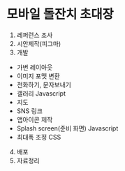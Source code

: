 # 모바일 돌잔치 초대장
  1. 레퍼런스 조사
  2. 시안제작(피그마)
  3. 개발
  - 가변 레이아웃
  - 이미지 포맷 변환
  - 전화하기, 문자보내기
  - 갤러리 Javascript
  - 지도
  - SNS 링크
  - 앱아이콘 제작
  - Splash screen(준비 화면) Javascript
  - 최대폭 조정 CSS
  4. 배포
  5. 자료정리
